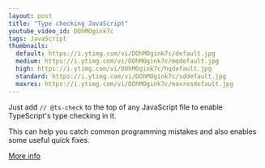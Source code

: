 ```yaml
---
layout: post
title: "Type checking JavaScript"
youtube_video_id: DOhMOgink7c
tags: JavaScript
thumbnails:
  default: https://i.ytimg.com/vi/DOhMOgink7c/default.jpg
  medium: https://i.ytimg.com/vi/DOhMOgink7c/mqdefault.jpg
  high: https://i.ytimg.com/vi/DOhMOgink7c/hqdefault.jpg
  standard: https://i.ytimg.com/vi/DOhMOgink7c/sddefault.jpg
  maxres: https://i.ytimg.com/vi/DOhMOgink7c/maxresdefault.jpg
---
```


Just add `// @ts-check` to the top of any JavaScript file to enable TypeScript's type checking in it.

This can help you catch common programming mistakes and also enables some useful quick fixes.

[More info](https://code.visualstudio.com/docs/nodejs/working-with-javascript#_type-checking-javascript)